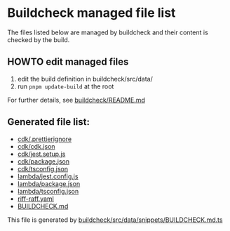 # Buildcheck managed file list
The files listed below are managed by buildcheck and their content is checked by the build.

## HOWTO edit managed files
1. edit the build definition in buildcheck/src/data/
2. run `pnpm update-build` at the root

For further details, see [buildcheck/README.md](../../buildcheck/README.md)

## Generated file list:
- [cdk/.prettierignore](cdk/.prettierignore)
- [cdk/cdk.json](cdk/cdk.json)
- [cdk/jest.setup.js](cdk/jest.setup.js)
- [cdk/package.json](cdk/package.json)
- [cdk/tsconfig.json](cdk/tsconfig.json)
- [lambda/jest.config.js](lambda/jest.config.js)
- [lambda/package.json](lambda/package.json)
- [lambda/tsconfig.json](lambda/tsconfig.json)
- [riff-raff.yaml](riff-raff.yaml)
- [BUILDCHECK.md](BUILDCHECK.md)

This file is generated by [buildcheck/src/data/snippets/BUILDCHECK.md.ts](../../buildcheck/src/data/snippets/BUILDCHECK.md.ts)
